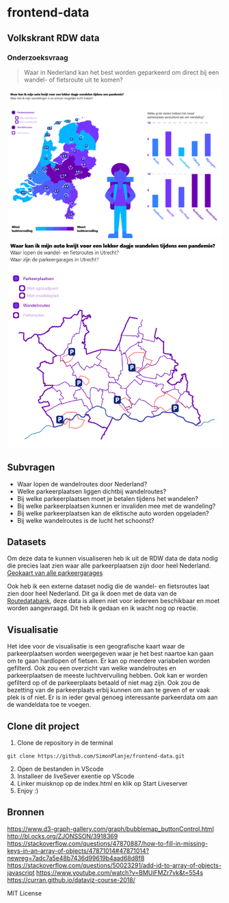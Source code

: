 # frontend-data

## Volkskrant RDW data

### Onderzoeksvraag

> Waar in Nederland kan het best worden geparkeerd om direct bij een wandel- of fietsroute uit te komen?

![concept sketch](images/concept_sketch.PNG)
![ city concept sketch](images/city_concept_sketch.PNG)

## Subvragen

- Waar lopen de wandelroutes door Nederland?
- Welke parkeerplaatsen liggen dichtbij wandelroutes?
- Bij welke parkeerplaatsen moet je betalen tijdens het wandelen?
- Bij welke parkeerplaatsen kunnen er invaliden mee met de wandeling?
- Bij welke parkeerplaatsen kan de elktische auto worden opgeladen?
- Bij welke wandelroutes is de lucht het schoonst?

## Datasets

Om deze data te kunnen visualiseren heb ik uit de RDW data de data nodig die precies laat zien waar alle parkeerplaatsen zijn door heel Nederland.  
[Geokaart van alle parkeergarages](https://opendata.rdw.nl/Parkeren/GEO-Parkeer-Garages/t5pc-eb34)

Ook heb ik een externe dataset nodig die de wandel- en fietsroutes laat zien door heel Nederland. Dit ga ik doen met de data van de [Routedatabank](https://kaarten.routedatabank.nl/index.php?@RaadplegenWandelroutes), deze data is alleen niet voor iedereen beschikbaar en moet worden aangevraagd. Dit heb ik gedaan en ik wacht nog op reactie.

## Visualisatie

Het idee voor de visualisatie is een geografische kaart waar de parkeerplaatsen worden weergegeven waar je het best naartoe kan gaan om te gaan hardlopen of fietsen. Er kan op meerdere variabelen worden gefilterd. Ook zou een overzicht van welke wandelroutes en parkeerplaatsen de meeste luchtvervuiling hebben. Ook kan er worden gefilterd op of de parkeerplaats betaald of niet mag zijn. Ook zou de bezetting van de parkeerplaats erbij kunnen om aan te geven of er vaak plek is of niet. Er is in ieder geval genoeg interessante parkeerdata om aan de wandeldata toe te voegen.

## Clone dit project

1. Clone de repository in de terminal

```git
git clone https://github.com/SimonPlanje/frontend-data.git
```

2. Open de bestanden in VScode
3. Installeer de liveSever exentie op VScode
4. Linker muisknop op de index.html en klik op Start Liveserver
5. Enjoy :)

## Bronnen

https://www.d3-graph-gallery.com/graph/bubblemap_buttonControl.html
http://bl.ocks.org/ZJONSSON/3918369
https://stackoverflow.com/questions/47870887/how-to-fill-in-missing-keys-in-an-array-of-objects/47871014#47871014?newreg=7adc7a5e48b7436d99619b4aad68d8f8
https://stackoverflow.com/questions/50023291/add-id-to-array-of-objects-javascript
https://www.youtube.com/watch?v=BMUiFMZr7vk&t=554s
https://curran.github.io/dataviz-course-2018/

MIT License
